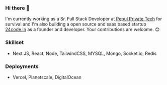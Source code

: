 ### Hi there 👋

I'm currently working as a Sr. Full Stack Developer at [Pepul Private Tech](https://pepul.com/) for survival and I'm also building a open source and saas based startup [24code.in](https://www.24code.in) as a founder and developer. Your contributions are welcome. 😊

### Skillset
- Next JS, React, Node, TailwindCSS, MYSQL, Mongo, Socket.io, Redis

### Deployments
- Vercel, Planetscale, DigitalOcean
